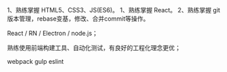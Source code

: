 1、熟练掌握 HTML5、CSS3、JS(ES6)。
1、熟练掌握 React。
2、熟练掌握 git版本管理，rebase变基，修改、合并commit等操作。


React / RN / Electron / node.js；

熟练使用前端构建工具、自动化测试，有良好的工程化理念更优；

webpack
gulp
eslint



